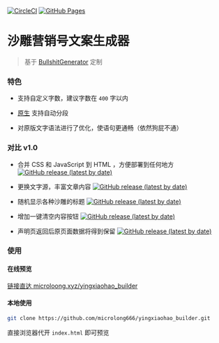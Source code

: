 [![CircleCI](https://circleci.com/gh/microlong666/yingxiaohao_builder/tree/master.svg?style=svg)](https://circleci.com/gh/microlong666/yingxiaohao_builder/tree/master)
[![GitHub Pages](https://img.shields.io/badge/GitHub%20Pages-support-success?logo=github)](https://microloong.xyz/yingxiaohao_builder/)

# 沙雕营销号文案生成器

> 基于 [BullshitGenerator](https://github.com/menzi11/BullshitGenerator) 定制

### 特色

* 支持自定义字数，建议字数在 `400` 字以内

* [原生](https://github.com/menzi11/BullshitGenerator) 支持自动分段

* 对原版文字语法进行了优化，使语句更通畅（依然狗屁不通）

### 对比 v1.0

* 合并 CSS 和 JavaScript 到 HTML ，方便部署到任何地方   [![GitHub release (latest by date)](https://img.shields.io/badge/release-v2.0-blue?logo=github)](https://github.com/microlong666/yingxiaohao_builder/releases/tag/v2.0)

* 更换文字源，丰富文章内容   [![GitHub release (latest by date)](https://img.shields.io/badge/release-v2.0-blue?logo=github)](https://github.com/microlong666/yingxiaohao_builder/releases/tag/v2.0)

* 随机显示各种沙雕的标题   [![GitHub release (latest by date)](https://img.shields.io/badge/release-v2.0-blue?logo=github)](https://github.com/microlong666/yingxiaohao_builder/releases/tag/v2.0)

* 增加一键清空内容按钮   [![GitHub release (latest by date)](https://img.shields.io/badge/release-v2.1-blue?logo=github)](https://github.com/microlong666/yingxiaohao_builder/releases/tag/v2.1)

* 声明页返回后原页面数据将得到保留   [![GitHub release (latest by date)](https://img.shields.io/badge/release-v2.2-blue?logo=github)](https://github.com/microlong666/yingxiaohao_builder/releases/tag/v2.2)

### 使用

#### 在线预览

[链接直达 microloong.xyz/yingxiaohao_builder](https://microloong.xyz/yingxiaohao_builder)

#### 本地使用

``` bash
git clone https://github.com/microlong666/yingxiaohao_builder.git
```

直接浏览器代开 `index.html` 即可预览
